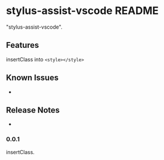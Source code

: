 # stylus-assist-vscode README

"stylus-assist-vscode".
## Features
insertClass into `<style></style>`

## Known Issues

-

## Release Notes

-

### 0.0.1

insertClass.
